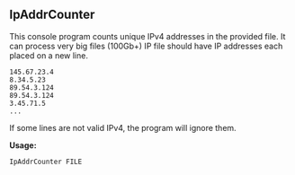 IpAddrCounter
-------------------

This console program counts unique IPv4 addresses in the provided file. It can process very big files (100Gb+)
IP file should have IP addresses each placed on a new line. 

```
145.67.23.4
8.34.5.23
89.54.3.124
89.54.3.124
3.45.71.5
...
```
If some lines are not valid IPv4, the program will ignore them.

**Usage:**

`IpAddrCounter FILE` 
